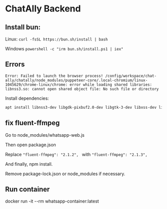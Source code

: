 # ChatAlly Backend

## Install bun:

Linux:
`curl -fsSL https://bun.sh/install | bash`

Windows
`powershell -c "irm bun.sh/install.ps1 | iex"`

## Errors 

`Error: Failed to launch the browser process!
/config/workspace/chat-ally/chatally/node_modules/puppeteer-core/.local-chromium/linux-1045629/chrome-linux/chrome: error while loading shared libraries: libnss3.so: cannot open shared object file: No such file or directory`

Install dependencies:

```bash 
apt install libnss3-dev libgdk-pixbuf2.0-dev libgtk-3-dev libxss-dev libasound2t64
```

## fix fluent-ffmpeg

Go to node_modules/whatsapp-web.js

Then open package.json

Replace `"fluent-ffmpeg": "2.1.2", ` with `"fluent-ffmpeg": "2.1.3",`

And finally, npm install.

Remove package-lock.json or node_modules if necessary.

## Run container

docker run -it --rm whatsapp-container:latest 